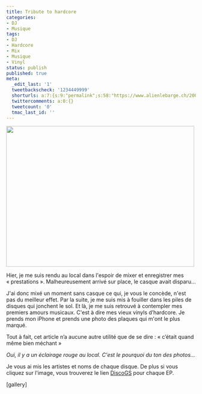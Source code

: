 ```yaml
---
title: Tribute to hardcore
categories:
- DJ
- Musique
tags:
- DJ
- Hardcore
- Mix
- Musique
- Vinyl
status: publish
published: true
meta:
  _edit_last: '1'
  tweetbackscheck: '1234449999'
  shorturls: a:7:{s:9:"permalink";s:58:"https://www.alienlebarge.ch/2008/09/28/tribute-to-hardcore/";s:7:"tinyurl";s:25:"https://tinyurl.com/cw7on2";s:4:"isgd";s:17:"https://is.gd/ikfq";s:5:"bitly";s:18:"https://bit.ly/YENt";s:5:"snipr";s:22:"https://snipr.com/b9xio";s:5:"snurl";s:22:"https://snurl.com/b9xio";s:7:"snipurl";s:24:"https://snipurl.com/b9xio";}
  twittercomments: a:0:{}
  tweetcount: '0'
  tmac_last_id: ''
---
```

<img class="alignnone size-medium wp-image-680" title="img_0193" src="https://dlgjp9x71cipk.cloudfront.net/2008/09/img_0193-500x375.jpg" alt="" width="500" height="375" />

Hier, je me suis rendu au local dans l'espoir de mixer et enregistrer mes « prestations ». Malheureusement arrivé sur place, le casque avait disparu...

J'ai donc mixé un moment sans casque ce qui, je vous le concède, n'est pas du meilleur effet. Par la suite, je me suis mis à fouiller dans les piles de disques qui jonchent le sol. Et là, je me suis retrouvé à contempler mes premiers amours musicaux. C'est à dire mes vieux vinyls d’hardcore. Je prends mon iPhone et prends une photo des plaques qui m'ont le plus marqué.

Tout à fait, cet article n’a aucune autre utilité que de se dire : « c’était quand même bien méchant »

<!--more-->

<em>Oui, il y a un éclairage rouge au local. C'est le pourquoi du ton des photos...</em>

Je vous ai mis les artistes et noms de chaque disque. De plus si vous cliquez sur l'image, vous trouverez le lien <a title="DiscoGS" href="https://www.discogs.com">DiscoGS</a> pour chaque EP.

[gallery]
